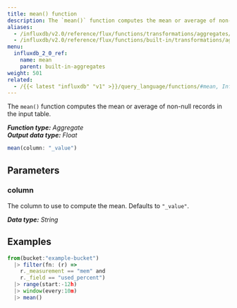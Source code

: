 ```yaml
---
title: mean() function
description: The `mean()` function computes the mean or average of non-null records in the input table.
aliases:
  - /influxdb/v2.0/reference/flux/functions/transformations/aggregates/mean
  - /influxdb/v2.0/reference/flux/functions/built-in/transformations/aggregates/mean/
menu:
  influxdb_2_0_ref:
    name: mean
    parent: built-in-aggregates
weight: 501
related:
  - /{{< latest "influxdb" "v1" >}}/query_language/functions/#mean, InfluxQL – MEAN()
---
```


The `mean()` function computes the mean or average of non-null records in the input table.

_**Function type:** Aggregate_  
_**Output data type:** Float_

```js
mean(column: "_value")
```

## Parameters

### column
The column to use to compute the mean.
Defaults to `"_value"`.

_**Data type:** String_

## Examples
```js
from(bucket:"example-bucket")
  |> filter(fn: (r) =>
    r._measurement == "mem" and
    r._field == "used_percent")
  |> range(start:-12h)
  |> window(every:10m)
  |> mean()
```
